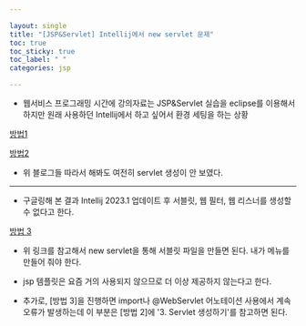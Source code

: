 ```yaml
---

layout: single
title: "[JSP&Servlet] Intellij에서 new servlet 문제"
toc: true
toc_sticky: true
toc_label: " "
categories: jsp

---
```


- 웹서비스 프로그래밍 시간에 강의자료는 JSP&Servlet 실습을 eclipse를 이용해서 하지만 원래 사용하던 Intellij에서 하고 싶어서 환경 세팅을 하는 상황

[방법1](https://velog.io/@lukehongg/intellij-jsp-project#3-tomcat-%EC%84%A4%EC%A0%95)

[방법2](https://suyeonchoi.tistory.com/33)

- 위 블로그들 따라서 해봐도 여전히 servlet 생성이 안 보였다.

---

- 구글링해 본 결과 Intellij 2023.1 업데이트 후 서블릿, 웹 필터, 웹 리스너를 생성할 수 없다고 한다.

[방법 3](https://youtrack.jetbrains.com/issue/IDEA-316701)

- 위 링크를 참고해서 new servlet을 통해 서블릿 파일을 만들면 된다. 내가 메뉴를 만들어 줘야 한다.

- jsp 템플릿은 요즘 거의 사용되지 않으므로 더 이상 제공하지 않는다고 한다.

- 추가로, [방법 3]을 진행하면 import나 @WebServlet 어노테이션 사용에서 계속 오류가 발생하는데 이 부분은 [방법 2]에 '3. Servlet 생성하기'를 참고하면 된다.

